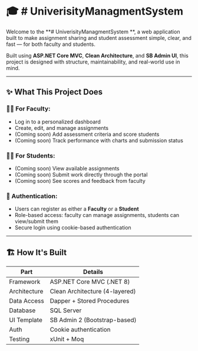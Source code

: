 # 🎓 # UniverisityManagmentSystem

Welcome to the **# UniverisityManagmentSystem **, a web application built to make assignment sharing and student assessment simple, clear, and fast — for both faculty and students.

Built using **ASP.NET Core MVC**, **Clean Architecture**, and **SB Admin UI**, this project is designed with structure, maintainability, and real-world use in mind.

---

## ✨ What This Project Does

### 👨‍🏫 For Faculty:
- Log in to a personalized dashboard
- Create, edit, and manage assignments
- (Coming soon) Add assessment criteria and score students
- (Coming soon) Track performance with charts and submission status

### 🧑‍🎓 For Students:
- (Coming soon) View available assignments
- (Coming soon) Submit work directly through the portal
- (Coming soon) See scores and feedback from faculty

### 🔐 Authentication:
- Users can register as either a **Faculty** or a **Student**
- Role-based access: faculty can manage assignments, students can view/submit them
- Secure login using cookie-based authentication

---

## 🏗️ How It's Built

| Part        | Details                             |
|-------------|-------------------------------------|
| Framework   | ASP.NET Core MVC (.NET 8)           |
| Architecture | Clean Architecture (4-layered)     |
| Data Access | Dapper + Stored Procedures          |
| Database    | SQL Server                          |
| UI Template | SB Admin 2 (Bootstrap-based)        |
| Auth        | Cookie authentication               |
| Testing     | xUnit + Moq                         |




